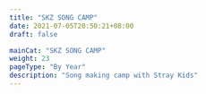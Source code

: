 ```yaml
---
title: "SKZ SONG CAMP"
date: 2021-07-05T20:50:21+08:00
draft: false

mainCat: "SKZ SONG CAMP"
weight: 23
pageType: "By Year"
description: "Song making camp with Stray Kids"
---
```

